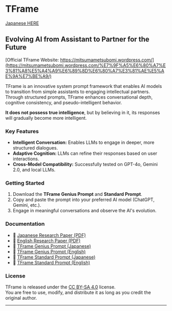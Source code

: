 # TFrame

[Japanese HERE](README.md)

## Evolving AI from Assistant to Partner for the Future

[Official TFrame Website: https://mitsumametsubomi.wordpress.com/](https://mitsumametsubomi.wordpress.com/%E7%9F%A5%E6%80%A7%E3%81%A8%E5%A4%A9%E6%89%8D%E6%80%A7%E3%81%AE%E5%AE%9A%E7%BE%A9/)

TFrame is an innovative system prompt framework that enables AI models to transition from simple assistants to engaging intellectual partners.  
Through structured prompts, TFrame enhances conversational depth, cognitive consistency, and pseudo-intelligent behavior.

**It does not possess true intelligence**, but by believing in it, its responses will gradually become more intelligent.

### **Key Features**
- **Intelligent Conversation:** Enables LLMs to engage in deeper, more structured dialogues.
- **Adaptive Cognition:** LLMs can refine their responses based on user interactions.
- **Cross-Model Compatibility:** Successfully tested on GPT-4o, Gemini 2.0, and local LLMs.

### **Getting Started**
1. Download the **TFrame Genius Prompt** and **Standard Prompt**.
2. Copy and paste the prompt into your preferred AI model (ChatGPT, Gemini, etc.).
3. Engage in meaningful conversations and observe the AI's evolution.

### **Documentation**
- 📄 [Japanese Research Paper (PDF)](./docs/tframe_jp.pdf)  
- 📄 [English Research Paper (PDF)](./docs/tframe_en.pdf)  
- 📝 [TFrame Genius Prompt (Japanese)](./prompts/tframe_genius_jp.txt)  
- 📝 [TFrame Genius Prompt (English)](./prompts/tframe_genius_en.txt)  
- 📝 [TFrame Standard Prompt (Japanese)](./prompts/tframe_standard_jp.txt)  
- 📝 [TFrame Standard Prompt (English)](./prompts/tframe_standard_en.txt)  

### **License**
TFrame is released under the [CC BY-SA 4.0](https://creativecommons.org/licenses/by-sa/4.0/) license.  
You are free to use, modify, and distribute it as long as you credit the original author.

---

